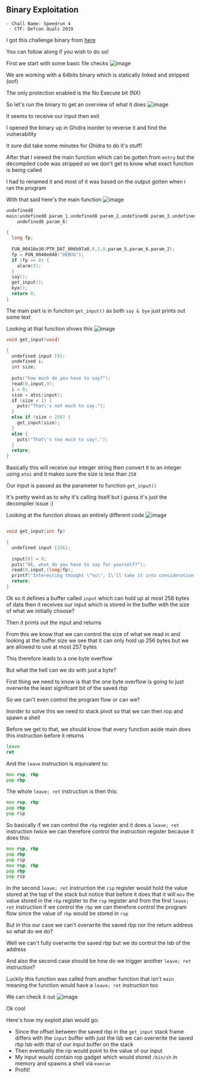 <h2> Binary Exploitation </h2>

    - Chall Name: Speedrun 4
     - CTF: Defcon Quals 2019
     
I got this challenge binary from [here](https://github.com/guyinatuxedo/nightmare/blob/master/modules/17-stack_pivot/dcquals19_speedrun4/speedrun-004)

You can follow along if you wish to do so!

First we start with some basic file checks
![image](https://github.com/h4ckyou/h4ckyou.github.io/assets/127159644/df91bc99-58c6-46ab-9f6a-35ac1c8f3b8a)

We are working with a 64bits binary which is statically linked and stripped (oof)

The only protection enabled is the No Execute bit (NX)

So let's run the binary to get an overview of what it does
![image](https://github.com/h4ckyou/h4ckyou.github.io/assets/127159644/d40ac660-60a4-41fe-b657-b7b6fc2ccd36)

It seems to receive our input then exit

I opened the binary up in Ghidra inorder to reverse it and find the vulnerability

It sure did take some minutes for Ghidra to do it's stuff!

After that I viewed the main function which can be gotten from `entry` but the decompiled code was stripped so we don't get to know what exact function is being called

I had to renamed it and most of it was based on the output gotten when i ran the program

With that said here's the main function
![image](https://github.com/h4ckyou/h4ckyou.github.io/assets/127159644/8b0deb6e-e32c-4412-9f24-3b220524d61e)

```c
undefined8
main(undefined8 param_1,undefined8 param_2,undefined8 param_3,undefined8 param_4,undefined8 param_5,
    undefined8 param_6)

{
  long fp;
  
  FUN_00410e30(PTR_DAT_006b97a0,0,2,0,param_5,param_6,param_2);
  fp = FUN_0040e840("DEBUG");
  if (fp == 0) {
    alarm(5);
  }
  say();
  get_input();
  bye();
  return 0;
}
```

The main part is in function `get_input()` as both `say & bye` just prints out some text

Looking at that function shows this
![image](https://github.com/h4ckyou/h4ckyou.github.io/assets/127159644/061ff97e-6636-4de3-82aa-59de945296df)

```c
void get_input(void)

{
  undefined input [9];
  undefined i;
  int size;
  
  puts("how much do you have to say?");
  read(0,input,9);
  i = 0;
  size = atoi(input);
  if (size < 1) {
    puts("That\'s not much to say.");
  }
  else if (size < 258) {
    get_input(size);
  }
  else {
    puts("That\'s too much to say!.");
  }
  return;
}
```

Basically this will receive our integer string then convert it to an integer using `atoi` and it makes sure the size is less than `258`

Our input is passed as the parameter to function `get_input()`

It's pretty weird as to why it's calling itself but I guess it's just the decompiler issue :)

Looking at the function shows an entirely different code
![image](https://github.com/h4ckyou/h4ckyou.github.io/assets/127159644/b7548040-3629-423c-96fb-fba31ba4c9fd)

```c

void get_input(int fp)

{
  undefined input [256];
  
  input[0] = 0;
  puts("Ok, what do you have to say for yourself?");
  read(0,input,(long)fp);
  printf("Interesting thought \"%s\", I\'ll take it into consideration.\n",input);
  return;
}
```

Ok so it defines a buffer called `input` which can hold up at most 256 bytes of data then it receives our input which is stored in the buffer with the size of what we initially choose?

Then it prints out the input and returns

From this we know that we can control the size of what we read in and looking at the buffer size we see that it can only hold up 256 bytes but we are allowed to use at most 257 bytes

This therefore leads to a one byte overflow

But what the hell can we do with just a byte?

First thing we need to know is that the one byte overflow is going to just overwrite the least signifcant bit of the saved rbp 

So we can't even control the program flow or can we?

Inorder to solve this we need to stack pivot so that we can then rop and spawn a shell

Before we get to that, we should know that every function aside main does this instruction before it returns

```asm
leave
ret
```

And the `leave` instruction is equivalent to:

```asm
mov rsp, rbp
pop rbp
```

The whole `leave; ret` instruction is then this:

```asm
mov rsp, rbp
pop rbp
pop rip
```

So basically if we can control the `rbp` register and it does a `leave; ret` instruction twice we can therefore control the instruction register because it does this:

```asm
mov rsp, rbp
pop rbp
pop rip
mov rsp, rbp
pop rbp
pop rip
```

In the second `leave; ret` instruction the `rip` register would hold the value stored at the top of the stack but notice that before it does that it will `mov` the value stored in the `rbp` register to the `rsp` register and from the first `leave; ret` instruction if we control the `rbp` we can therefore control the program flow since the value of `rbp` would be stored in `rsp`

But in this our case we can't overwrite the saved rbp nor the return address so what do we do?

Well we can't fully overwrite the saved rbp but we do control the lsb of the address

And also the second case should be how do we trigger another `leave; ret` instruction?

Luckily this function was called from another function that isn't `main` meaning the function would have a `leave; ret` instruction too

We can check it out
![image](https://github.com/h4ckyou/h4ckyou.github.io/assets/127159644/89197169-3804-42ab-be2e-12870c08cf41)

Ok cool 

Here's how my exploit plan would go:
- Since the offset between the saved rbp in the `get_input` stack frame differs with the `input` buffer with just the lsb we can overwrite the saved rbp lsb with that of our input buffer on the stack
- Then eventually the rip would point to the value of our input
- My input would contain rop gadget which would stored `/bin/sh` in memory and spawns a shell via `execve`
- Profit!
















